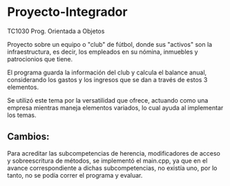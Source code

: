 # Proyecto-Integrador
TC1030 Prog. Orientada a Objetos


Proyecto sobre un equipo o "club" de fútbol, donde sus "activos" son la infraestructura, es decir, los empleados en su nómina, inmuebles y patrocionios que tiene.

El programa guarda la información del club y calcula el balance anual, considerando los gastos y los ingresos que se dan a través de estos 3 elementos.

Se utilizó este tema por la versatilidad que ofrece, actuando como una empresa mientras maneja elementos variados, lo cual ayuda al implementar los temas. 

## Cambios:

Para acreditar las subcompetencias de herencia, modificadores de acceso y sobreescritura de métodos, se implementó el main.cpp, ya que en el avance correspondiente a dichas subcompetencias, no existía uno, por lo tanto, no se podía correr el programa y evaluar.
